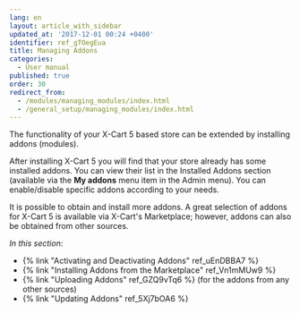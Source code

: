 ```yaml
---
lang: en
layout: article_with_sidebar
updated_at: '2017-12-01 00:24 +0400'
identifier: ref_gTOegEua
title: Managing Addons
categories:
  - User manual
published: true
order: 30
redirect_from:
  - /modules/managing_modules/index.html
  - /general_setup/managing_modules/index.html
---
```


The functionality of your X-Cart 5 based store can be extended by installing addons (modules). 

After installing X-Cart 5 you will find that your store already has some installed addons. You can view their list in the Installed Addons section (available via the **My addons** menu item in the Admin menu). You can enable/disable specific addons according to your needs.

It is possible to obtain and install more addons. A great selection of addons for X-Cart 5 is available via X-Cart's Marketplace; however, addons can also be obtained from other sources. 

_In this section_:
*  {% link "Activating and Deactivating Addons" ref_uEnDBBA7 %}
*  {% link "Installing Addons from the Marketplace" ref_Vn1mMUw9 %}
*  {% link "Uploading Addons" ref_GZQ9vTq6 %} (for the addons from any other sources)
*  {% link "Updating Addons" ref_5Xj7bOA6 %}